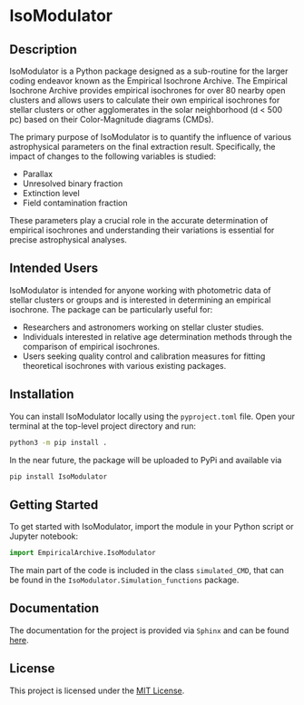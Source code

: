 # IsoModulator

## Description

IsoModulator is a Python package designed as a sub-routine for the larger coding endeavor known as the Empirical Isochrone Archive. The Empirical Isochrone Archive provides empirical isochrones for over 80 nearby open clusters and allows users to calculate their own empirical isochrones for stellar clusters or other agglomerates in the solar neighborhood (d < 500 pc) based on their Color-Magnitude diagrams (CMDs). 

The primary purpose of IsoModulator is to quantify the influence of various astrophysical parameters on the final extraction result. Specifically, the impact of changes to the following variables is studied:

- Parallax
- Unresolved binary fraction
- Extinction level
- Field contamination fraction

These parameters play a crucial role in the accurate determination of empirical isochrones and understanding their variations is essential for precise astrophysical analyses.

## Intended Users

IsoModulator is intended for anyone working with photometric data of stellar clusters or groups and is interested in determining an empirical isochrone. The package can be particularly useful for:

- Researchers and astronomers working on stellar cluster studies.
- Individuals interested in relative age determination methods through the comparison of empirical isochrones.
- Users seeking quality control and calibration measures for fitting theoretical isochrones with various existing packages.

## Installation

You can install IsoModulator locally using the `pyproject.toml` file. Open your terminal at the top-level project directory and run:

```bash
python3 -m pip install .
```

In the near future, the package will be uploaded to PyPi and available via 

```bash
pip install IsoModulator
```

## Getting Started

To get started with IsoModulator, import the module in your Python script or Jupyter notebook:

```python
import EmpiricalArchive.IsoModulator
```
The main part of the code is included in the class `simulated_CMD`, that can be found in the `IsoModulator.Simulation_functions`
package.

## Documentation

The documentation for the project is provided via `Sphinx` and can be found [here](docs/build/html/index.html).

## License

This project is licensed under the [MIT License](LICENSE).
